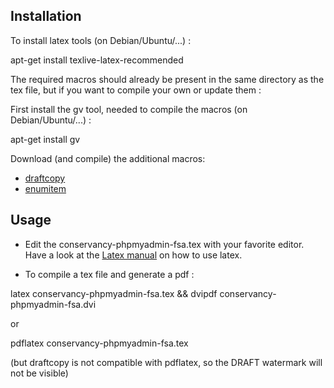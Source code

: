 Installation
------------

To install latex tools (on Debian/Ubuntu/...) :

apt-get install texlive-latex-recommended

The required macros should already be present in the same directory as the tex file,
but if you want to compile your own or update them :

First install the gv tool, needed to compile the macros (on Debian/Ubuntu/...) :

apt-get install gv

Download (and compile) the additional macros:

* [draftcopy](http://www.ctan.org/tex-archive/macros/latex/contrib/draftcopy)
* [enumitem](http://www.ctan.org/tex-archive/macros/latex/contrib/enumitem)

Usage
-----

* Edit the conservancy-phpmyadmin-fsa.tex with your favorite editor.
Have a look at the [Latex manual](https://en.wikibooks.org/wiki/LaTeX) on how to use latex.

* To compile a tex file and generate a pdf :

latex conservancy-phpmyadmin-fsa.tex && dvipdf conservancy-phpmyadmin-fsa.dvi

or

pdflatex conservancy-phpmyadmin-fsa.tex

(but draftcopy is not compatible with pdflatex, so the DRAFT watermark will not be visible)
